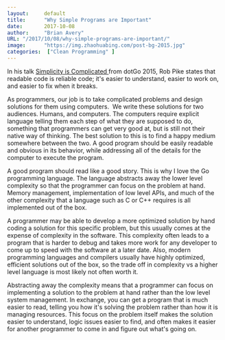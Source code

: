 ```yaml
---
layout:     default 
title:      "Why Simple Programs are Important"
date:       2017-10-08
author:     "Brian Avery"
URL: "/2017/10/08/why-simple-programs-are-important/"
image:      "https://img.zhaohuabing.com/post-bg-2015.jpg"
categories:  ["Clean Programming" ]
---
```

In his talk <a href="https://www.youtube.com/watch?v=rFejpH_tAHM">Simplicity is Complicated </a>from dotGo 2015, Rob Pike states that readable code is reliable code; it's easier to understand, easier to work on, and easier to fix when it breaks.

As programmers, our job is to take complicated problems and design solutions for them using computers.  We write these solutions for two audiences. Humans, and computers. The computers require explicit language telling them each step of what they are supposed to do, something that programmers can get very good at, but is still not their native way of thinking. The best solution to this is to find a happy medium somewhere between the two. A good program should be easily readable and obvious in its behavior, while addressing all of the details for the computer to execute the program.

A good program should read like a good story. This is why I love the Go programming language. The language abstracts away the lower level complexity so that the programmer can focus on the problem at hand. Memory management, implementation of low level APIs, and much of the other complexity that a language such as C or C++ requires is all implemented out of the box.

A programmer may be able to develop a more optimized solution by hand coding a solution for this specific problem, but this usually comes at the expense of complexity in the software. This complexity often leads to a program that is harder to debug and takes more work for any developer to come up to speed with the software at a later date. Also, modern programming languages and compilers usually have highly optimized, efficient solutions out of the box, so the trade off in complexity vs a higher level language is most likely not often worth it.

Abstracting away the complexity means that a programmer can focus on implementing a solution to the problem at hand rather than the low level system management. In exchange, you can get a program that is much easier to read, telling you how it's solving the problem rather than how it is managing resources. This focus on the problem itself makes the solution easier to understand, logic issues easier to find, and often makes it easier for another programmer to come in and figure out what's going on.
